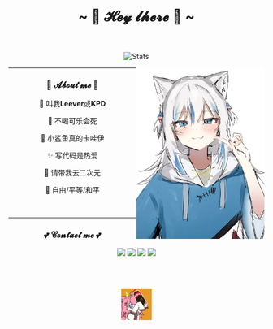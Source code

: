 
<h1 align="center">~ 💖 𝓗𝓮𝔂 𝓵𝓱𝓮𝓻𝓮 💖 ~</h1>

<br/>

<p align="center">
 <img src="https://github-widgetbox.vercel.app/api/profile?username=KARPED1EM&data=followers,repositories,stars,commits&theme=nautilus" align="center" alt="Stats" />
</p>

<img align="right" alt="Damn i love gura" src="Gura.webp" width="50%" height="auto"/>

<div align="center">
 
 <hr/><h3>🌱 𝓐𝓫𝓸𝓾𝓽 𝓶𝓮 🌱</h3>
 <p>💖 叫我<b>Leever</b>或<b>KPD</b></p>
 <p>🥤 不喝可乐会死</p>
 <p>🦈 小鲨鱼真的卡哇伊</p>
 <p>✨ 写代码是热爱</p>
 <p>🌸 请带我去二次元</p>
 <p>🗽 自由/平等/和平</p>

 <br/><hr/><h3 align="center">💕 𝓒𝓸𝓷𝓽𝓪𝓬𝓽 𝓶𝓮 💕</h3>
 <a href="mailto:leever.zzz@gmail.com" target="_blank"><img src="https://img.shields.io/badge/Gmail%20-%231DA1F2.svg?&style=for-the-badge&logo=gmail&logoColor=white&color=ea4335"/></a>
 <a href="https://space.bilibili.com/312252452" target="_blank"><img src="https://img.shields.io/badge/Bilibili%20-%231DA1F2.svg?&style=for-the-badge&logo=bilibili&logoColor=white&color=fb7299"/></a>
 <a href="https://npm.elemecdn.com/kpd-hexo-static@latest/img/QQ.webp" target="_blank"><img src="https://img.shields.io/badge/QQ%20-%231DA1F2.svg?&style=for-the-badge&logo=Tencent+QQ&logoColor=white&color=1e6fff"/></a>
 <a href="https://npm.elemecdn.com/kpd-hexo-static@latest/img/Wechat.webp" target="_blank"><img src="https://img.shields.io/badge/Wechat%20-%231DA1F2.svg?&style=for-the-badge&logo=wechat&logoColor=white&color=08c160"/></a>
 
 </br></br>
 
 <img src="GIF.gif" width="12%" height="auto"/>
 
</div>
